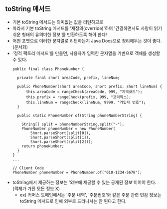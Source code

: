 ## toString 메서드
- 기본 toString 메서드는 의미없는 값을 리턴하므로 
- 따라서 기본 toString 메서드를 '재정의(override)'하여 '간결하면서도 사람이 읽기 쉬운 형태의 유의미한 정보'를 반환하도록 해야 한다!
- 어떤 포맷으로 이러한 문자열로 리턴하는지 Java Docs으로 정리해두는 것이 좋다.(문서화)
- '정적 팩토리 메서드'를 만들면, 사용자가 입력한 문자열을 기반으로 객체를 생성할 수 있다.
  ```
  public final class PhoneNumber {
  
    private final short areaCode, prefix, lineNum;
  
    public PhoneNumber(short areaCode, short prefix, short lineNum) {
        this.areaCode = rangeCheck(areaCode, 999, "지역코드");
        this.prefix = rangeCheck(prefix, 999, "프리픽스);
        this.lineNum = rangeCheck(lineNum, 9999, "가입자 번호");
    }
  
    public static PhoneNumber of(String phoneNumberString) {
  
      String[] split = phoneNumberString.split("-");
      PhoneNumber phoneNumber = new PhoneNumber(
          Short.parseShort(split[0]),
          Short.parseShort(split[1]),
          Short.parseShort(split[2]));
      return phoneNumber;
    }
  }
  ... 

  // Client Code
  PhoneNumber phoneNumber = PhoneNumber.of("010-1234-5678");
  ```
- toString에서 제공하는 정보는 '외부에 제공할 수 있는 공개된 정보'이어야 한다. (객체가 가진 모든 정보 X)
  - ex) 커머스 도메인에서는 '주문 내역', '주문번호'와 같은 주문 관련 민감 정보는 toString 메서드로 인해 외부로 드러나서는 안 된다고 한다.